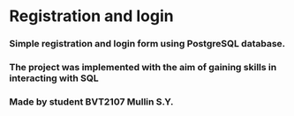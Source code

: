 # Registration and login


### Simple registration and login form using PostgreSQL database.
### The project was implemented with the aim of gaining skills in interacting with SQL


### Made by student BVT2107 Mullin S.Y.
